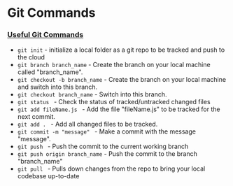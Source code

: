 # Git Commands

### [Useful Git Commands](https://medium.com/flawless-app-stories/useful-git-commands-for-everyday-use-e1a4de64037d)

* `git init` - initialize a local folder as a git repo to be tracked and push to the cloud
* `git branch branch_name` - Create the branch on your local machine called "branch_name".
* `git checkout -b branch_name` - Create the branch on your local machine and switch into this branch.
* `git checkout branch_name` - Switch into this branch.
* `git status ` - Check the status of tracked/untracked changed files
* `git add fileName.js ` - Add the file "fileName.js" to be tracked for the next commit.
* `git add . ` - Add all changed files to be tracked.
* `git commit -m "message" ` - Make a commit with the message "message".
* `git push ` - Push the commit to the current working branch
* `git push origin branch_name` - Push the commit to the branch "branch_name"
* `git pull ` - Pulls down changes from the repo to bring your local codebase up-to-date